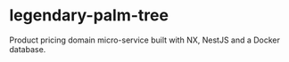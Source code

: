 # legendary-palm-tree
Product pricing domain micro-service built with NX, NestJS and a Docker database.
